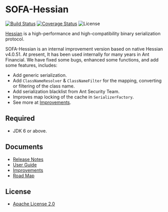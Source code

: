 # SOFA-Hessian

[![Build Status](https://travis-ci.org/alipay/sofa-hessian.svg?branch=master)](https://travis-ci.org/alipay/sofa-hessian)
[![Coverage Status](https://codecov.io/gh/alipay/sofa-hessian/branch/master/graph/badge.svg)](https://codecov.io/gh/alipay/sofa-hessian)
![License](https://img.shields.io/badge/license-Apache--2.0-green.svg)

[Hessian](http://hessian.caucho.com/#Java) is a high-performance and high-compatibility binary serialization protocol.

SOFA-Hessian is an internal improvement version based on native Hessian v4.0.51. At present, It has been used internally for many years in Ant Financial. We have fixed some bugs, enhanced some functions, and add some features, includes: 

- Add generic serialization.
- Add `ClassNameResolver` & `ClassNameFilter` for the mapping, converting or filtering of the class name.
- Add serialization blacklist from Ant Security Team.
- Improves map locking of the cache in `SerializerFactory`.
- See more at [Improvements](https://github.com/alipay/sofa-hessian/wiki/Improvements).


## Required
 - JDK 6 or above.

## Documents
 - [Release Notes](https://github.com/alipay/sofa-hessian/wiki/ReleaseNotes)
 - [User Guide](https://github.com/alipay/sofa-hessian/wiki/UserGuide)
 - [Improvements](https://github.com/alipay/sofa-hessian/wiki/Improvements)
 - [Road Map](https://github.com/alipay/sofa-hessian/wiki/RoadMap)

## License
 - [Apache License 2.0](https://github.com/alipay/sofa-hessian/blob/master/LICENSE)